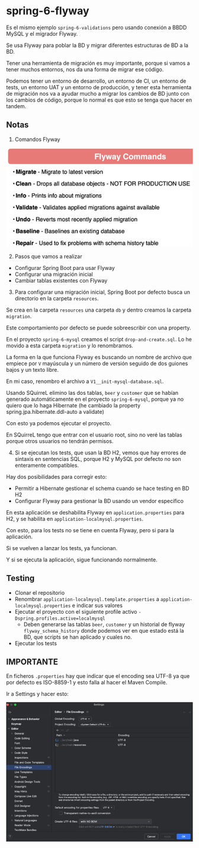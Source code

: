 # spring-6-flyway

Es el mismo ejemplo `spring-6-validations` pero usando conexión a BBDD MySQL y el migrador Flyway.

Se usa Flyway para poblar la BD y migrar diferentes estructuras de BD a la BD.

Tener una herramienta de migración es muy importante, porque si vamos a tener muchos entornos, nos da una forma de migrar ese código.

Podemos tener un entorno de desarrollo, un entorno de CI, un entorno de tests, un entorno UAT y un entorno de producción, y tener esta herramienta de migración nos va a ayudar mucho a migrar los cambios de BD junto con los cambios de código, porque lo normal es que esto se tenga que hacer en tandem.

## Notas

1. Comandos Flyway

![alt Commands](../images/05-Flyway-Commands.png)

2. Pasos que vamos a realizar

- Configurar Spring Boot para usar Flyway
- Configurar una migración inicial
- Cambiar tablas existentes con Flyway

3. Para configurar una migración inicial, Spring Boot por defecto busca un directorio en la carpeta `resources`.

Se crea en la carpeta `resources` una carpeta `db` y dentro creamos la carpeta `migration`.

Este comportamiento por defecto se puede sobreescribir con una property.

En el proyecto `spring-6-mysql` creamos el script `drop-and-create.sql`. Lo he movido a esta carpeta `migration` y lo renombramos.

La forma en la que funciona Flyway es buscando un nombre de archivo que empiece por `V` mayúscula y un número de versión seguido de dos guiones bajos y un texto libre.

En mi caso, renombro el archivo a `V1__init-mysql-database.sql`.

Usando SQuirreL elimino las dos tablas, `beer` y `customer` que se habían generado automáticamente en el proyecto `spring-6-mysql`, porque ya no quiero que lo haga Hibernate (he cambiado la property spring.jpa.hibernate.ddl-auto a validate)

Con esto ya podemos ejecutar el proyecto.

En SQuirreL tengo que entrar con el usuario root, sino no veré las tablas porque otros usuarios no tendrán permisos.

4. Si se ejecutan los tests, que usan la BD H2, vemos que hay errores de sintaxis en sentencias SQL, porque H2 y MySQL por defecto no son enteramente compatibles.

Hay dos posibilidades para corregir esto:

- Permitir a Hibernate gestionar el schema cuando se hace testing en BD H2
- Configurar Flyway para gestionar la BD usando un vendor específico

En esta aplicación se deshabilita Flyway en `application.properties` para H2, y se habilita en `application-localmysql.properties`.

Con esto, para los tests no se tiene en cuenta Flyway, pero si para la aplicación.

Si se vuelven a lanzar los tests, ya funcionan.

Y si se ejecuta la aplicación, sigue funcionando normalmente.

## Testing

- Clonar el repositorio
- Renombrar `application-localmysql.template.properties` a `application-localmysql.properties` e indicar sus valores
- Ejecutar el proyecto con el siguiente profile activo `-Dspring.profiles.active=localmysql`
  - Deben generarse las tablas `beer`, `customer` y un historial de flyway `flyway_schema_history` donde podemos ver en que estado está la BD, que scripts se han aplicado y cuales no.
- Ejecutar los tests
 

## IMPORTANTE

En ficheros `.properties` hay que indicar que el encoding sea UTF-8 ya que por defecto es ISO-8859-1 y esto falla al hacer el Maven Compile.

Ir a Settings y hacer esto:

![alt Encoding UTF-8](../images/06-Encoding-UTF8.png)
